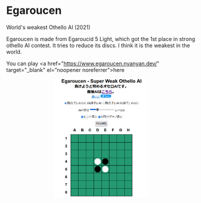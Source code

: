 # Egaroucen

World's weakest Othello AI (2021)



Egaroucen is made from Egaroucid 5 Light, which got the 1st place in strong othello AI contest. It tries to reduce its discs. I think it is the weakest in the world.

You can play <a href="https://www.egaroucen.nyanyan.dev/" target="_blank" el=”noopener noreferrer”>here</a>

<div style="text-align: center">
    <img src="img/egaroucen.png" width="50%">
</div>


